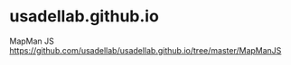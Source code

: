 # usadellab.github.io
MapMan JS
https://github.com/usadellab/usadellab.github.io/tree/master/MapManJS
